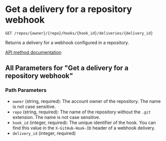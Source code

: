 # Get a delivery for a repository webhook

`GET /repos/{owner}/{repo}/hooks/{hook_id}/deliveries/{delivery_id}`

Returns a delivery for a webhook configured in a repository.

[API method documentation](https://docs.github.com/rest/repos/webhooks#get-a-delivery-for-a-repository-webhook)

## All Parameters for "Get a delivery for a repository webhook"

### Path Parameters

- `owner` (string, required): The account owner of the repository. The name is not case sensitive.
- `repo` (string, required): The name of the repository without the `.git` extension. The name is not case sensitive.
- `hook_id` (integer, required): The unique identifier of the hook. You can find this value in the `X-GitHub-Hook-ID` header of a webhook delivery.
- `delivery_id` (integer, required)